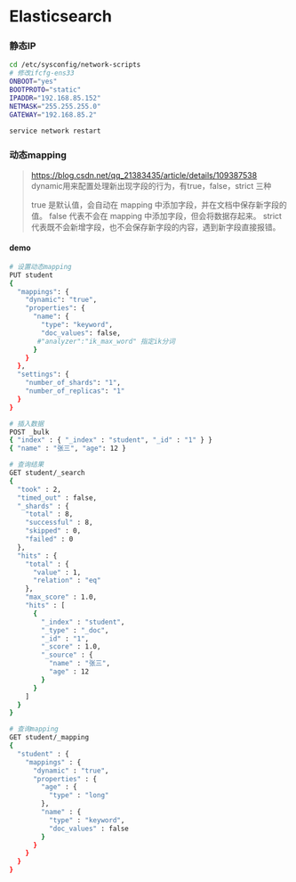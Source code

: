 # Elasticsearch

### 静态IP

```sh
cd /etc/sysconfig/network-scripts
# 修改ifcfg-ens33
ONBOOT="yes"
BOOTPROTO="static"
IPADDR="192.168.85.152"
NETMASK="255.255.255.0"
GATEWAY="192.168.85.2"

service network restart
```

### 动态mapping

> https://blog.csdn.net/qq_21383435/article/details/109387538
> dynamic用来配置处理新出现字段的行为，有true，false，strict 三种
>
> true 是默认值，会自动在 mapping 中添加字段，并在文档中保存新字段的值。
> false 代表不会在 mapping 中添加字段，但会将数据存起来。
> strict 代表既不会新增字段，也不会保存新字段的内容，遇到新字段直接报错。 

#### demo

```sh
# 设置动态mapping
PUT student
{
  "mappings": {
    "dynamic": "true",
    "properties": {
      "name": {
        "type": "keyword",
        "doc_values": false,
       #"analyzer":"ik_max_word" 指定ik分词
      }
    }
  },
  "settings": {
    "number_of_shards": "1",
    "number_of_replicas": "1"
  }
}

# 插入数据
POST _bulk
{ "index" : { "_index" : "student", "_id" : "1" } }
{ "name" : "张三", "age": 12 }

# 查询结果
GET student/_search
{
  "took" : 2,
  "timed_out" : false,
  "_shards" : {
    "total" : 8,
    "successful" : 8,
    "skipped" : 0,
    "failed" : 0
  },
  "hits" : {
    "total" : {
      "value" : 1,
      "relation" : "eq"
    },
    "max_score" : 1.0,
    "hits" : [
      {
        "_index" : "student",
        "_type" : "_doc",
        "_id" : "1",
        "_score" : 1.0,
        "_source" : {
          "name" : "张三",
          "age" : 12
        }
      }
    ]
  }
}

# 查询mapping
GET student/_mapping
{
  "student" : {
    "mappings" : {
      "dynamic" : "true",
      "properties" : {
        "age" : {
          "type" : "long"
        },
        "name" : {
          "type" : "keyword",
          "doc_values" : false
        }
      }
    }
  }
}
```

